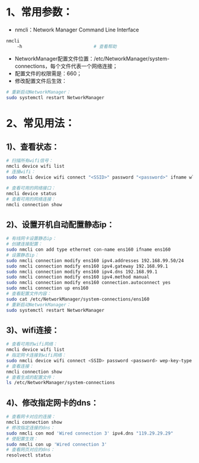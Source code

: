 # 1、常用参数：

- nmcli：Network Manager Command Line Interface

```bash
nmcli
	-h                           # 查看帮助
```

- NetworkManager配置文件位置：/etc/NetworkManager/system-connections，每个文件代表一个网络连接；
- 配置文件的权限需是：660；
- 修改配置文件后生效：

```bash
# 重新启动NetworkManager：
sudo systemctl restart NetworkManager
```

# 2、常见用法：

## 1)、查看状态：

```bash
# 扫描所有wifi信号：
nmcli device wifi list
# 连接wifi：
sudo nmcli device wifi connect "<SSID>" password "<password>" ifname wlx502b731c5285

# 查看可用的网络接口：
nmcli device status
# 查看可用的网络连接：
nmcli connection show
```

## 2)、设置开机自动配置静态ip：

```bash
# 有线网卡设置静态ip：
# 创建连接配置：
sudo nmcli con add type ethernet con-name ens160 ifname ens160
# 设置静态ip：
sudo nmcli connection modify ens160 ipv4.addresses 192.168.99.50/24
sudo nmcli connection modify ens160 ipv4.gateway 192.168.99.1
sudo nmcli connection modify ens160 ipv4.dns 192.168.99.1
sudo nmcli connection modify ens160 ipv4.method manual
sudo nmcli connection modify ens160 connection.autoconnect yes
sudo nmcli connection up ens160
# 查看配置文件内容：
sudo cat /etc/NetworkManager/system-connections/ens160
# 重新启动NetworkManager：
sudo systemctl restart NetworkManager
```
## 3)、wifi连接：

```bash
# 查看可用的wifi网络：
nmcli device wifi list
# 指定网卡连接到wifi网络：
sudo nmcli device wifi connect <SSID> password <password> wep-key-type key ifname <eth0>
# 查看连接：
nmcli connection show
# 查看生成的配置文件：
ls /etc/NetworkManager/system-connections
```

## 4)、修改指定网卡的dns：

```bash
# 查看网卡对应的连接：
nmcli connection show
# 修改指定连接的dns：
sudo nmcli con mod 'Wired connection 3' ipv4.dns "119.29.29.29"
# 使配置生效：
sudo nmcli con up 'Wired connection 3'
# 查看网页对应的dns：
resolvectl status
```

